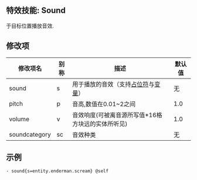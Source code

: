 特效技能: Sound
--------------------------

于目标位置播放音效.

修改项
----------

| 修改项名 | 别称    | 描述                                                                                                    | 默认值 |
|-----------|------------|----------------------------------------------------------------------------------------------------------------|---------------|
| sound            | s     | 用于播放的音效（支持[占位符](/技能/占位符)与[变量](/技能/变量)） | 无 |
| pitch            | p     | 音高,数值在0.01~2之间  | 1.0            |
| volume           | v     | 音效响度(可被离音源所写值*16格方块远的实体所听见) | 1.0            |
| soundcategory    | sc    | 音效种类 | 无     |

示例
--------

```
- sound{s=entity.enderman.scream} @self
```